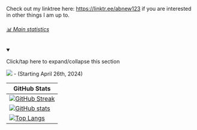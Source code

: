 Check out my linktree here: https://linktr.ee/abnew123 if you are interested in other things I am up to. 

###### [📊️ Main statistics](#-Main-statistics)

<details open><summary><p lang="en">Click/tap here to expand/collapse this section</p></summary>

![](https://komarev.com/ghpvc/?username=abnew123&color=green) - (Starting April 26th, 2024)

| GitHub Stats |
|---|
| [![GitHub Streak](https://streak-stats.demolab.com/?user=abnew123)](https://git.io/streak-stats) |
| [![GitHub stats](https://github-readme-stats.vercel.app/api?username=abnew123)](https://github.com/anuraghazra/github-readme-stats) |
| [![Top Langs](https://github-readme-stats.vercel.app/api/top-langs/?username=abnew123)](https://github.com/anuraghazra/github-readme-stats) |

</details> <!-- End of main statistics section !-->
